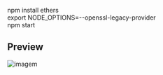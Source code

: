 npm install ethers  
export NODE_OPTIONS=--openssl-legacy-provider  
npm start   
## Preview
![imagem](https://user-images.githubusercontent.com/15989933/152071107-56fc3d22-80bb-4652-957c-eec5a79bee7d.png)